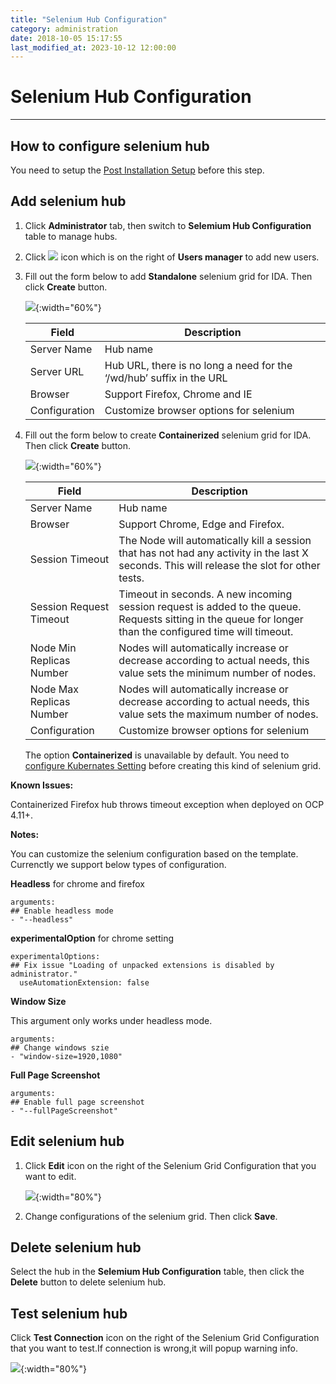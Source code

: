 ```yaml
---
title: "Selenium Hub Configuration"
category: administration
date: 2018-10-05 15:17:55
last_modified_at: 2023-10-12 12:00:00
---
```


# Selenium Hub Configuration
***

## How to configure selenium hub
   You need to setup the [Post Installation Setup] before this step.
## Add selenium hub
  1. Click **Administrator** tab, then switch to  **Selemium Hub Configuration** table to manage hubs.  
  2. Click ![][add_icon] icon which is on the right of **Users manager** to add new users.
  3. Fill out the form below to add **Standalone** selenium grid for IDA. Then click **Create** button.


     ![][administrator_hub]{:width="60%"} 

     |   Field                | Description                                                         |
     | -------------------    |---------------------------                                          |
     | Server Name            | Hub name                                                            |  
     | Server URL             | Hub URL, there is no long a need for the ‘/wd/hub’ suffix in the URL|
     | Browser                | Support Firefox, Chrome and IE                                      |  
     | Configuration          | Customize browser options for selenium                              |

  4. Fill out the form below to create **Containerized** selenium grid for IDA. Then click **Create** button.

     ![][administrator_hub_containerized]{:width="60%"}

     |   Field                | Description                                                         |
     | -------------------    |---------------------------                                          |
     | Server Name            | Hub name                                                            |  
     | Browser                | Support Chrome, Edge and Firefox.                                   |
     | Session Timeout        | The Node will automatically kill a session that has not had any activity in the last X seconds. This will release the slot for other tests.|
     | Session Request Timeout| Timeout in seconds. A new incoming session request is added to the queue. Requests sitting in the queue for longer than the configured time will timeout.|
     | Node Min Replicas Number | Nodes will automatically increase or decrease according to actual needs, this value sets the minimum number of nodes. |
     | Node Max Replicas Number | Nodes will automatically increase or decrease according to actual needs, this value sets the maximum number of nodes.|
     | Configuration          | Customize browser options for selenium                              |

     The option **Containerized** is unavailable by default. You need to [configure Kubernates Setting] before creating this kind of selenium grid.

**Known Issues:**

Containerized Firefox hub throws timeout exception when deployed on OCP 4.11+.

**Notes:**

You can customize the selenium configuration based on the template. Currenctly we support below types of configuration.  

**Headless** for chrome and firefox
```
arguments:
## Enable headless mode
- "--headless"
```  

**experimentalOption** for chrome setting
```
experimentalOptions:
## Fix issue "Loading of unpacked extensions is disabled by administrator."
  useAutomationExtension: false
```

**Window Size**

This argument only works under headless mode.

```
arguments:
## Change windows szie
- "window-size=1920,1080"
```  

**Full Page Screenshot**
```
arguments:
## Enable full page screenshot
- "--fullPageScreenshot"
```  

## Edit selenium hub
  1. Click **Edit** icon on the right of the Selenium Grid Configuration that you want to edit.

     ![][administrator_edit_selenium_grid]{:width="80%"}

  2. Change configurations of the selenium grid. Then click **Save**.

## Delete selenium hub
  Select the hub in the **Selemium Hub Configuration** table, then click the 	**Delete** button to delete selenium hub.

## Test selenium hub   
  Click **Test Connection** icon on the right of the Selenium Grid Configuration that you want to test.If connection is wrong,it will
 popup warning info.  

   ![][administrator_selenium_grid_test]{:width="80%"}


[administrator_hub]: ../images/administrator/administrator_hub.png
[administrator_hub_containerized]: ../images/administrator/administrator_hub_containerized.png
[Post Installation Setup]: ../installation/installation-post-installation-setup.html
[configure Kubernates Setting]: ../administration/administration-settings-configuration.html#set-kubernetes-configuration
[add_icon]: ../images/administrator/Administrator_add_icon.png
[administrator_edit_selenium_grid]: ../images/administrator/administrator_edit_selenium_grid.png
[administrator_selenium_grid_test]: ../images/administrator/administrator_selenium_grid_test.png
